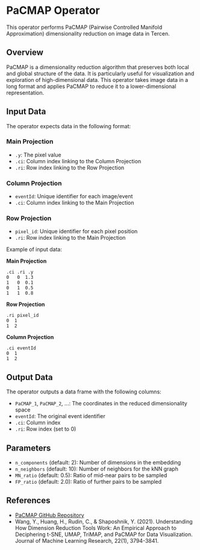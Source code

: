 # PaCMAP Operator

This operator performs PaCMAP (Pairwise Controlled Manifold Approximation) dimensionality reduction on image data in Tercen.

## Overview

PaCMAP is a dimensionality reduction algorithm that preserves both local and global structure of the data. It is particularly useful for visualization and exploration of high-dimensional data. This operator takes image data in a long format and applies PaCMAP to reduce it to a lower-dimensional representation.

## Input Data

The operator expects data in the following format:

### Main Projection
- `.y`: The pixel value
- `.ci`: Column index linking to the Column Projection
- `.ri`: Row index linking to the Row Projection

### Column Projection
- `eventId`: Unique identifier for each image/event
- `.ci`: Column index linking to the Main Projection

### Row Projection
- `pixel_id`: Unique identifier for each pixel position
- `.ri`: Row index linking to the Main Projection

Example of input data:

**Main Projection**
```
.ci .ri .y  
0   0  1.3  
1   0  0.1 
0   1  0.5 
1   1  0.8 
```

**Row Projection**
```
.ri pixel_id
0  1
1  2
```

**Column Projection**
```
.ci eventId
0  1
1  2
```

## Output Data

The operator outputs a data frame with the following columns:
- `PaCMAP_1`, `PaCMAP_2`, ...: The coordinates in the reduced dimensionality space
- `eventId`: The original event identifier
- `.ci`: Column index
- `.ri`: Row index (set to 0)

## Parameters

- `n_components` (default: 2): Number of dimensions in the embedding
- `n_neighbors` (default: 10): Number of neighbors for the kNN graph
- `MN_ratio` (default: 0.5): Ratio of mid-near pairs to be sampled
- `FP_ratio` (default: 2.0): Ratio of further pairs to be sampled

## References

- [PaCMAP GitHub Repository](https://github.com/YingfanWang/PaCMAP)
- Wang, Y., Huang, H., Rudin, C., & Shaposhnik, Y. (2021). Understanding How Dimension Reduction Tools Work: An Empirical Approach to Deciphering t-SNE, UMAP, TriMAP, and PaCMAP for Data Visualization. Journal of Machine Learning Research, 22(1), 3794-3841.